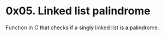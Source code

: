 # 0x05. Linked list palindrome  
Function in C that checks if a singly linked list is a palindrome.
